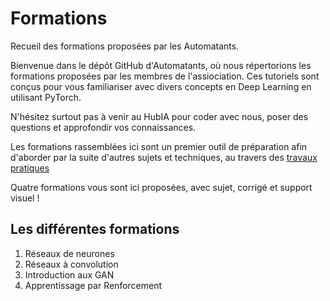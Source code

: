 # Formations
Recueil des formations proposées par les Automatants.

Bienvenue dans le dépôt GitHub d'Automatants, où nous répertorions les formations proposées par les membres de l'assiociation. Ces tutoriels sont conçus pour vous familiariser avec divers concepts en Deep Learning en utilisant PyTorch.

N'hésitez surtout pas à venir au HubIA pour coder avec nous, poser des questions et approfondir vos connaissances.

Les formations rassemblées ici sont un premier outil de préparation afin d'aborder par la suite d'autres sujets et techniques, au travers des [travaux pratiques](https://github.com/Automatants/travaux-pratiques/tree/master)

Quatre formations vous sont ici proposées, avec sujet, corrigé et support visuel !

## Les différentes formations

1. Réseaux de neurones
2. Réseaux à convolution
3. Introduction aux GAN
4. Apprentissage par Renforcement
